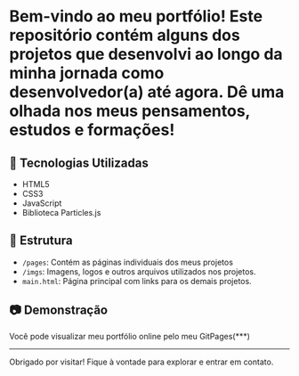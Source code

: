 # Bem-vindo ao meu portfólio! Este repositório contém alguns dos projetos que desenvolvi ao longo da minha jornada como desenvolvedor(a) até agora. Dê uma olhada nos meus pensamentos, estudos e formações!

## 🚀 Tecnologias Utilizadas

- HTML5
- CSS3
- JavaScript
- Biblioteca Particles.js

## 📁 Estrutura

- `/pages`: Contém as páginas individuais dos meus projetos
- `/imgs`: Imagens, logos e outros arquivos utilizados nos projetos.
- `main.html`: Página principal com links para os demais projetos.

## 📷 Demonstração

Você pode visualizar meu portfólio online pelo meu GitPages(***)

---

Obrigado por visitar! Fique à vontade para explorar e entrar em contato.
